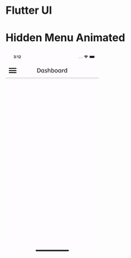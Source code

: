 Flutter UI
=============
Hidden Menu Animated
=============

<img src="https://github.com/ahmaddarwesh/Flutter-challenge/blob/main/media/hiden%20menu%20animation.gif" width="250" height="540" />
